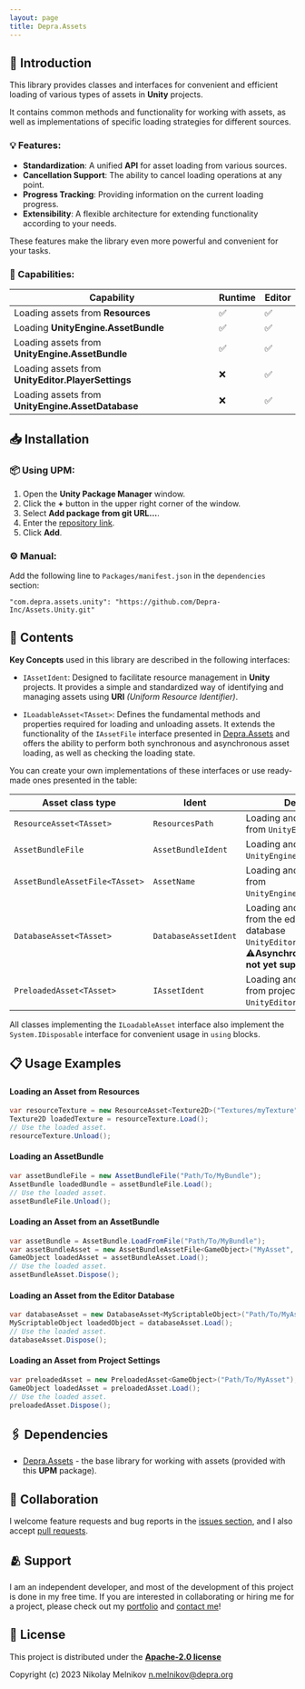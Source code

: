 ```yaml
---
layout: page
title: Depra.Assets
---
```


## 🧾 Introduction

This library provides classes and interfaces for convenient and efficient loading of various types of assets in
**Unity** projects.

It contains common methods and functionality for working with assets, as well as implementations of specific loading
strategies for different sources.

### 💡 Features:

- **Standardization**: A unified **API** for asset loading from various sources.
- **Cancellation Support**: The ability to cancel loading operations at any point.
- **Progress Tracking**: Providing information on the current loading progress.
- **Extensibility**: A flexible architecture for extending functionality according to your needs.

These features make the library even more powerful and convenient for your tasks.

### 🦾 Capabilities:

| Capability                                         | Runtime | Editor |
|----------------------------------------------------|---------|--------|
| Loading assets from **Resources**                  | ✅       | ✅      |
| Loading **UnityEngine.AssetBundle**                | ✅       | ✅      |
| Loading assets from **UnityEngine.AssetBundle**    | ✅       | ✅      |
| Loading assets from **UnityEditor.PlayerSettings** | ❌       | ✅      |
| Loading assets from **UnityEngine.AssetDatabase**  | ❌       | ✅      |

## 📥 Installation

### 📦 Using **UPM**:

1. Open the **Unity Package Manager** window.
2. Click the **+** button in the upper right corner of the window.
3. Select **Add package from git URL...**.
4. Enter the [repository link](https://github.com/Depra-Inc/Assets.Unity.git).
5. Click **Add**.

### ⚙️ Manual:

Add the following line to `Packages/manifest.json` in the `dependencies` section:

```
"com.depra.assets.unity": "https://github.com/Depra-Inc/Assets.Unity.git"
```

## 📖 Contents

**Key Concepts** used in this library are described in the following interfaces:

- `IAssetIdent`: Designed to facilitate resource management in **Unity** projects.
  It provides a simple and standardized way of identifying and managing assets using **URI**
  *(Uniform Resource Identifier)*.

- `ILoadableAsset<TAsset>`: Defines the fundamental methods and properties required for loading and unloading assets.
  It extends the functionality of the `IAssetFile` interface presented
  in [Depra.Assets](https://github.com/Depra-Inc/Assets) and offers the ability to perform both synchronous and
  asynchronous asset loading, as well as checking the loading state.

You can create your own implementations of these interfaces or use ready-made ones presented in the table:

| Asset class type               | Ident                | Description                                                                                                                                 |
|--------------------------------|----------------------|---------------------------------------------------------------------------------------------------------------------------------------------|
| `ResourceAsset<TAsset>`        | `ResourcesPath`      | Loading and unloading assets from `UnityEngine.Resources`.                                                                                  |
| `AssetBundleFile`              | `AssetBundleIdent`   | Loading and unloading `UnityEngine.AssetBundle`.                                                                                            |
| `AssetBundleAssetFile<TAsset>` | `AssetName`          | Loading and unloading assets from `UnityEngine.AssetBundle`.                                                                                |
| `DatabaseAsset<TAsset>`        | `DatabaseAssetIdent` | Loading and unloading assets from the editor's asset database `UnityEditor.AssetDatabase`. ⚠️**Asynchronous loading is not yet supported.** |
| `PreloadedAsset<TAsset>`       | `IAssetIdent`        | Loading and unloading assets from project settings `UnityEditor.ProjectSettings`.                                                           |

All classes implementing the `ILoadableAsset` interface also implement the `System.IDisposable` interface for
convenient usage in `using` blocks.

## 📋 Usage Examples

#### Loading an Asset from Resources

```csharp
var resourceTexture = new ResourceAsset<Texture2D>("Textures/myTexture");
Texture2D loadedTexture = resourceTexture.Load();
// Use the loaded asset.
resourceTexture.Unload();
```

#### Loading an AssetBundle

```csharp
var assetBundleFile = new AssetBundleFile("Path/To/MyBundle");
AssetBundle loadedBundle = assetBundleFile.Load();
// Use the loaded asset.
assetBundleFile.Unload();
```

#### Loading an Asset from an AssetBundle

```csharp
var assetBundle = AssetBundle.LoadFromFile("Path/To/MyBundle");
var assetBundleAsset = new AssetBundleAssetFile<GameObject>("MyAsset", assetBundle);
GameObject loadedAsset = assetBundleAsset.Load();
// Use the loaded asset.
assetBundleAsset.Dispose();
```

#### Loading an Asset from the Editor Database

```csharp
var databaseAsset = new DatabaseAsset<MyScriptableObject>("Path/To/MyAsset");
MyScriptableObject loadedObject = databaseAsset.Load();
// Use the loaded asset.
databaseAsset.Dispose();
```

#### Loading an Asset from Project Settings

```csharp
var preloadedAsset = new PreloadedAsset<GameObject>("Path/To/MyAsset");
GameObject loadedAsset = preloadedAsset.Load();
// Use the loaded asset.
preloadedAsset.Dispose();
```

## 🖇 Dependencies

- [Depra.Assets](https://github.com/Depra-Inc/Assets.git) - the base library for working with assets (provided
  with this **UPM** package).

## 🤝 Collaboration

I welcome feature requests and bug reports in
the [issues section](https://github.com/Depra-Inc/Assets.Unity/issues), and I also
accept [pull requests](https://github.com/Depra-Inc/Assets.Unity/pulls).

## 🫂 Support

I am an independent developer, and most of the development of this project is done in my free time. If you are
interested in collaborating or hiring me for a project, please check out
my [portfolio](https://github.com/Depra-Inc) and [contact me](mailto:g0dzZz1lla@yandex.ru)!

## 🔐 License

This project is distributed under the
**[Apache-2.0 license](https://github.com/Depra-Inc/Assets.Unity/blob/main/LICENSE.md)**

Copyright (c) 2023 Nikolay Melnikov
[n.melnikov@depra.org](mailto:n.melnikov@depra.org)
